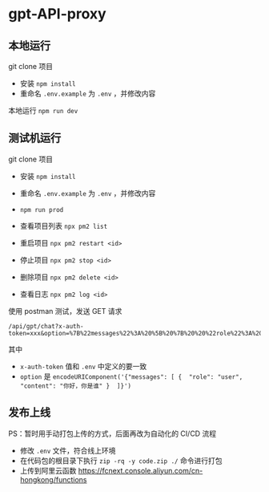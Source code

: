 # gpt-API-proxy

## 本地运行

git clone 项目

- 安装 `npm install`
- 重命名 `.env.example` 为 `.env` ，并修改内容

本地运行 `npm run dev`

## 测试机运行

git clone 项目

- 安装 `npm install`
- 重命名 `.env.example` 为 `.env` ，并修改内容

- `npm run prod`
- 查看项目列表 `npx pm2 list`
- 重启项目 `npx pm2 restart <id>`
- 停止项目 `npx pm2 stop <id>`
- 删除项目 `npx pm2 delete <id>`
- 查看日志 `npx pm2 log <id>`

使用 postman 测试，发送 GET 请求

```
/api/gpt/chat?x-auth-token=xxx&option=%7B%22messages%22%3A%20%5B%20%7B%20%20%22role%22%3A%20%22user%22%2C%20%22content%22%3A%20%22%E4%BD%A0%E5%A5%BD%EF%BC%8C%E4%BD%A0%E6%98%AF%E8%B0%81%22%20%7D%20%20%5D%7D
```

其中

- `x-auth-token` 值和 `.env` 中定义的要一致
- `option` 是 `encodeURIComponent('{"messages": [ {  "role": "user", "content": "你好，你是谁" }  ]}')`

## 发布上线

PS：暂时用手动打包上传的方式，后面再改为自动化的 CI/CD 流程

- 修改 `.env` 文件，符合线上环境
- 在代码包的根目录下执行 `zip -rq -y code.zip ./` 命令进行打包
- 上传到阿里云函数 https://fcnext.console.aliyun.com/cn-hongkong/functions
